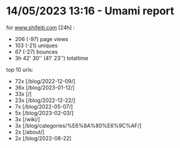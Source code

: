 # 14/05/2023 13:16 - Umami report
for www.shifeiti.com [24h] :

 - 206 (-97) page views
 - 103 (-21) uniques
 - 67 (-27) bounces
 - 3h 42' 30'' (41' 23'') totaltime


top 10 urls:
 - 72x [/blog/2022-12-09/]
 - 36x [/blog/2023-01-12/]
 - 33x [/]
 - 23x [/blog/2022-12-22/]
 - 7x [/blog/2022-05-07/]
 - 5x [/blog/2023-02-03/]
 - 3x [/wiki/]
 - 3x [/blog/categories/%E6%8A%80%E6%9C%AF/]
 - 2x [/about/]
 - 2x [/blog/2022-08-22]


